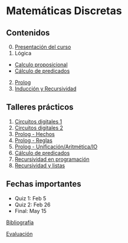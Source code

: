 # Matemáticas Discretas

## Contenidos  

0. [Presentación del curso](0-presentacion/index.html)  
1. Lógica  
  - [Calculo proposicional](1.1-proposiciones/index.html)  
  - [Cálculo de predicados](1.2-predicados/index.html)  
2. [Prolog](3-Prolog/index.html)
3. [Inducción y Recursividad](2-induccionRecursividad/index.html)

<!--  
-->


## Talleres prácticos  

1. [Circuitos digitales 1](practicas/Taller1-Logisim-202010.pdf)  
2. [Circuitos digitales 2](practicas/Taller2-Logisim-202010.pdf)  
3. [Prolog - Hechos](practicas/Taller3-Prolog-202010.pdf)  
4. [Prolog - Reglas](practicas/Taller4-Prolog-202010.pdf)  
5. [Prolog - Unificación/Aritmética/IO](practicas/Taller5-Prolog-202010.pdf)  
6. [Cálculo de predicados](practicas/Taller6-CalculoDePredicados-202010.pdf)  
7. [Recursividad en programación](practicas/Taller7-Prolog-202010.pdf)  
8. [Recursividad y listas](practicas/Taller8-Prolog-202010.pdf)  

<!--
6. [Prolog 4 - Aritmética/IO](practicas/Taller6-Prolog-201920.pdf)  
7. [Prolog 5 - Recursividad/Iteración](practicas/Taller7-Prolog-201920.pdf)  
-->

## Fechas importantes

- Quiz 1: Feb 5
- Quiz 2: Feb 26
- Final: May 15


[Bibliografía](bibliografia.html)


[Evaluación](evaluacion.html)
